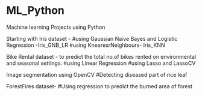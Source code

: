 # ML_Python
Machine learning Projects using Python

Starting with Iris dataset - 
#using Gaussian Naive Bayes and Logistic Regression -Iris_GNB_LR
#using KnearesrNeighbours- Iris_KNN

Bike Rental dataset - to predict the total no.of bikes rented on environmental and seasonal settings.
#using Linear Regression
#using Lasso and LassoCV

Image segmentation using OpenCV
#Detecting diseased part of rice leaf 

ForestFires dataset- 
#Using regression to predict the burned area of forest
